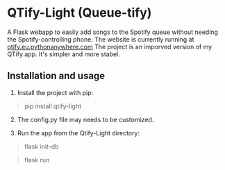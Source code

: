 # QTify-Light (Queue-tify)

A Flask webapp to easily add songs to the Spotify queue without needing the Spotify-controlling phone.
The website is currently running at [qtify.eu.pythonanywhere.com](https://qtify.eu.pythonanywhere.com/)
The project is an imporved version of my QTify app. It's simpler and more stabel.

## Installation and usage

1. Install the project with pip:
  > pip install qtify-light

2. The config.py file may needs to be customized.

3. Run the app from the Qtify-Light directory:
  > flask init-db

  > flask run

